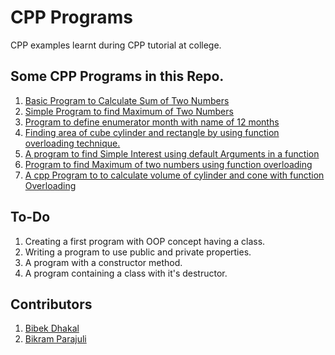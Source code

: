 # CPP Programs
CPP examples learnt during CPP tutorial at college.

## Some CPP Programs in this Repo. 
1. [Basic Program to Calculate Sum of Two Numbers](SumOfTwoNumber/main.cpp)
2. [Simple Program to find Maximum of Two Numbers](MaximumNum/MaxmOfTwoNum.cpp)
3. [Program to define enumerator month with name of 12 months](Enumeration/enumeration.cpp)
4. [Finding area of cube cylinder and rectangle by using function overloading technique.](Area-Function%20Overloading/Area-Function-Overloading.cpp)
5. [A program to find Simple Interest using default Arguments in a function](Default%20Arguments/defaultargument.cpp)
6. [Program to find Maximum of two numbers using function overloading](Maximum%20with%20Function%20Overloading/MaxmOfTwoNum-Function-Overloading.cpp)
7. [A cpp Program to to calculate volume of cylinder and cone with function Overloading](Volume%20Function%20Overloading/Volume-Function-Overloading.cpp)

## To-Do
1. Creating a first program with OOP concept having a class.
2. Writing a program to use public and private properties. 
3. A program with a constructor method.
4. A program containing a class with it's destructor. 

## Contributors 
1. [Bibek Dhakal](https://github.com/Bibekdhkl/)
2. [Bikram Parajuli](https://github.com/parajulibkrm)